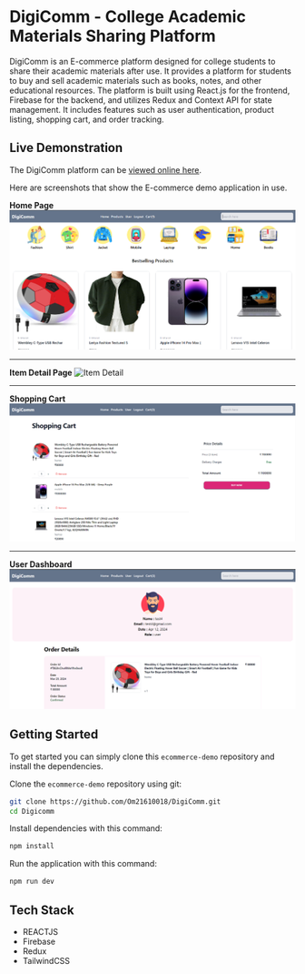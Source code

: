 # DigiComm - College Academic Materials Sharing Platform

DigiComm is an E-commerce platform designed for college students to share their academic materials after use. It provides a platform for students to buy and sell academic materials such as books, notes, and other educational resources. The platform is built using React.js for the frontend, Firebase for the backend, and utilizes Redux and Context API for state management. It includes features such as user authentication, product listing, shopping cart, and order tracking.

## Live Demonstration

The DigiComm platform can be [viewed online here](https://digicomm.netlify.app/).

Here are screenshots that show the E-commerce demo application in use.

**Home Page**
![Home Page](/screenshots/home.png?raw=true "Optional Title")

---

**Item Detail Page**
![Item Detail](/screenshots/product.png?raw=true "Optional Title")

---

**Shopping Cart**
![Shopping Cart](/screenshots/cart.png?raw=true "Shopping Cart")

---

**User Dashboard**
![User Dashboard](/screenshots/user.png?raw=true "user")

## Getting Started

To get started you can simply clone this `ecommerce-demo` repository and install the dependencies.

Clone the `ecommerce-demo` repository using git:

```bash
git clone https://github.com/Om21610018/DigiComm.git
cd Digicomm
```

Install dependencies with this command:

```bash
npm install
```

Run the application with this command:

```bash
npm run dev
```

## Tech Stack

- REACTJS
- Firebase
- Redux
- TailwindCSS
